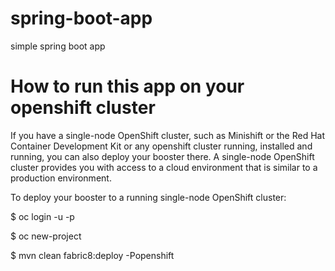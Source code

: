 # spring-boot-app
simple spring boot app

# How to run this app on your openshift cluster
If you have a single-node OpenShift cluster, such as Minishift or the Red Hat Container Development Kit or any openshift cluster running, installed and running, you can also deploy your booster there. A single-node OpenShift cluster provides you with access to a cloud environment that is similar to a production environment.

To deploy your booster to a running single-node OpenShift cluster:

$ oc login -u <username> -p <password>

$ oc new-project <Any Project Name>

$ mvn clean fabric8:deploy -Popenshift
